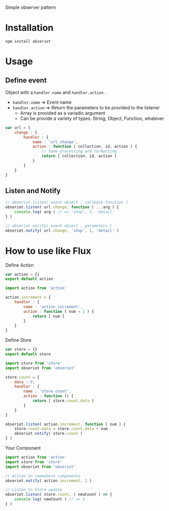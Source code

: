 Simple observer pattern

# Installation

```
npm install obseriot
```

# Usage

## Define event

Object with a `handler.name` and `handler.action` .

- `handler.name` => Event name
- `handler.action` => Return the parameters to be provided to the listener
  - Array is provided as a variadic argument
  - Can be provide a variety of types. String, Object, Function, whatever

```js
var url = {
    change : {
        handler : {
            name : 'url_change',
            action : function ( collection, id, action ) {
                // Some processing and formatting
                return [ collection, id, action ]
            }
        }
    }
}
```

## Listen and Notify

```js
// obseriot.listen( event object , callback function )
obseriot.listen( url.change, function ( ...arg ) {
    console.log( arg ) // => 'shop', 1, 'detail'
} )

// obseriot.notify( event object , parameters )
obseriot.notify( url.change, 'shop', 1, 'detail' )
```

# How to use like Flux

Define Action

```js
var action = {}
export default action
```
```js
import action from 'action'

action.increment = {
    handler : {
        name : 'action_increment',
        action : function ( num = 1 ) {
            return [ num ]
        }
    }
}
```

Define Store

```js
var store = {}
export default store
```
```js
import store from 'store'
import obseriot from 'obseriot'

store.count = {
    data : 0,
    handler : {
        name : 'store_count',
        action : function () {
            return [ store.count.data ]
        }
    }
}

obseriot.listen( action.increment, function ( num ) {
    store.count.data = store.count.data + num
    obseriot.notify( store.count )
} )
```

Your Component

```js
import action from 'action'
import store from 'store'
import obseriot from 'obseriot'

// Action in somewhere components
obseriot.notify( action.increment, 1 )

// Listen to Store update
obseriot.listen( store.count, ( newCount ) => {
    console.log( newCount ) // => 1
} )
```
